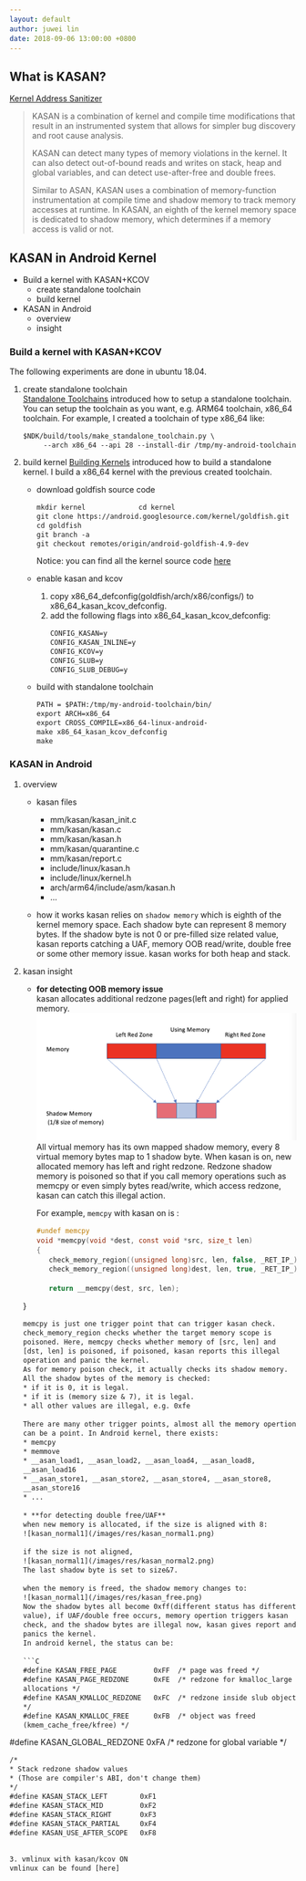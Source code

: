 ```yaml
---
layout: default
author: juwei lin
date: 2018-09-06 13:00:00 +0800
---
```


## What is KASAN?

[Kernel Address Sanitizer](https://source.android.com/devices/tech/debug/sanitizers)

> KASAN is a combination of kernel and compile time modifications that result in an instrumented system that allows for simpler bug discovery and root cause analysis.
>
> KASAN can detect many types of memory violations in the kernel. It can also detect out-of-bound reads and writes on stack, heap and global variables, and can detect use-after-free and double frees.
>
> Similar to ASAN, KASAN uses a combination of memory-function instrumentation at compile time and shadow memory to track memory accesses at runtime. In KASAN, an eighth of the kernel memory space is dedicated to shadow memory, which determines if a memory access is valid or not.

## KASAN in Android Kernel
* Build a kernel with KASAN+KCOV
    * create standalone toolchain
    * build kernel
* KASAN in Android 
    * overview
    * insight

### Build a kernel with KASAN+KCOV
The following experiments are done in ubuntu 18.04.

1. create standalone toolchain  
   [Standalone Toolchains](https://developer.android.com/ndk/guides/standalone_toolchain#working_with_clang) introduced how to setup a standalone toolchain. You can setup the toolchain as you want, e.g. ARM64 toolchain, x86_64 toolchain.
   For example, I created a toolchain of type x86_64 like:
   ```
   $NDK/build/tools/make_standalone_toolchain.py \
        --arch x86_64 --api 28 --install-dir /tmp/my-android-toolchain
   ```
2. build kernel
   [Building Kernels](https://source.android.com/setup/build/building-kernels) introduced how to build a standalone kernel. I build a x86_64 kernel with the previous created toolchain.

   * download goldfish source code
     ```
     mkdir kernel             cd kernel
     git clone https://android.googlesource.com/kernel/goldfish.git  cd goldfish
     git branch -a
     git checkout remotes/origin/android-goldfish-4.9-dev
     ```
     Notice: you can find all the kernel source code [here](https://android.googlesource.com/kernel)

   * enable kasan and kcov
     1. copy x86_64_defconfig(goldfish/arch/x86/configs/) to x86_64_kasan_kcov_defconfig.
     2. add the following flags into x86_64_kasan_kcov_defconfig:
        ```
        CONFIG_KASAN=y
        CONFIG_KASAN_INLINE=y
        CONFIG_KCOV=y
        CONFIG_SLUB=y
        CONFIG_SLUB_DEBUG=y
        ```

   * build with standalone toolchain
     ```
     PATH = $PATH:/tmp/my-android-toolchain/bin/
     export ARCH=x86_64
     export CROSS_COMPILE=x86_64-linux-android-
     make x86_64_kasan_kcov_defconfig
     make
     ```

### KASAN in Android
1. overview
   * kasan files
     * mm/kasan/kasan_init.c
     * mm/kasan/kasan.c
     * mm/kasan/kasan.h
     * mm/kasan/quarantine.c
     * mm/kasan/report.c
     * include/linux/kasan.h
     * include/linux/kernel.h
     * arch/arm64/include/asm/kasan.h
     * ...
   
   * how it works
     kasan relies on `shadow memory` which is eighth of the kernel memory space. Each shadow byte can represent 8 memory bytes. If the shadow byte is not 0 or pre-filled size related value, kasan reports catching a UAF, memory OOB read/write, double free or some other memory issue. kasan works for both heap and stack.  

2. kasan insight
   * **for detecting OOB memory issue**   
     kasan allocates additional redzone pages(left and right) for applied memory.    
     ![kasan_oob](/images/res/kasan_oob.png)
     All virtual memory has its own mapped shadow memory, every 8 virtual memory bytes map to 1 shadow byte. When kasan is on, new allocated memory has left and right redzone. Redzone shadow memory is poisoned so that if you call memory operations such as memcpy or even simply bytes read/write, which access redzone, kasan can catch this illegal action.  

     For example, `memcpy` with kasan on is :
     ```C
     #undef memcpy
     void *memcpy(void *dest, const void *src, size_t len)
     {
	    check_memory_region((unsigned long)src, len, false, _RET_IP_);
	    check_memory_region((unsigned long)dest, len, true, _RET_IP_);

	    return __memcpy(dest, src, len);
    }
     ```
     memcpy is just one trigger point that can trigger kasan check. check_memory_region checks whether the target memory scope is poisoned. Here, memcpy checks whether memory of [src, len] and [dst, len] is poisoned, if poisoned, kasan reports this illegal operation and panic the kernel.  
     As for memory poison check, it actually checks its shadow memory. All the shadow bytes of the memory is checked:
     * if it is 0, it is legal.
     * if it is (memory size & 7), it is legal.
     * all other values are illegal, e.g. 0xfe  
   
     There are many other trigger points, almost all the memory opertion can be a point. In Android kernel, there exists:
     * memcpy
     * memmove
     * __asan_load1, __asan_load2, __asan_load4, __asan_load8, __asan_load16
     * __asan_store1, __asan_store2, __asan_store4, __asan_store8, __asan_store16
     * ...

   * **for detecting double free/UAF**  
    when new memory is allocated, if the size is aligned with 8:  
    ![kasan_normal1](/images/res/kasan_normal1.png)  
   
    if the size is not aligned,  
    ![kasan_normal1](/images/res/kasan_normal2.png)   
    The last shadow byte is set to size&7.  
   
    when the memory is freed, the shadow memory changes to:  
    ![kasan_normal1](/images/res/kasan_free.png)   
    Now the shadow bytes all become 0xff(different status has different value), if UAF/double free occurs, memory opertion triggers kasan check, and the shadow bytes are illegal now, kasan gives report and panics the kernel.   
    In android kernel, the status can be:
   
    ```C
    #define KASAN_FREE_PAGE         0xFF  /* page was freed */
    #define KASAN_PAGE_REDZONE      0xFE  /* redzone for kmalloc_large allocations */
    #define KASAN_KMALLOC_REDZONE   0xFC  /* redzone inside slub object */
    #define KASAN_KMALLOC_FREE      0xFB  /* object was freed (kmem_cache_free/kfree) */
 #define KASAN_GLOBAL_REDZONE    0xFA  /* redzone for global variable */
   
    /*
    * Stack redzone shadow values
    * (Those are compiler's ABI, don't change them)
    */
    #define KASAN_STACK_LEFT        0xF1
    #define KASAN_STACK_MID         0xF2
    #define KASAN_STACK_RIGHT       0xF3
    #define KASAN_STACK_PARTIAL     0xF4
    #define KASAN_USE_AFTER_SCOPE   0xF8
   ```
  
3. vmlinux with kasan/kcov ON  
   vmlinux can be found [here]

